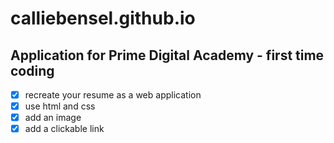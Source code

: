 # calliebensel.github.io

## Application for Prime Digital Academy - first time coding 
- [x] recreate your resume as a web application
- [x] use html and css 
- [x] add an image
- [x] add a clickable link

